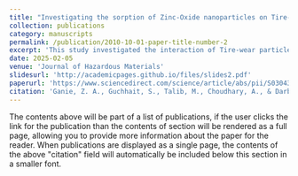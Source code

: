 ```yaml
---
title: "Investigating the sorption of Zinc-Oxide nanoparticles on Tire-wear particles and their toxic effects on Chlorella vulgaris: Insights from toxicological models and physiological analysis"
collection: publications
category: manuscripts
permalink: /publication/2010-10-01-paper-title-number-2
excerpt: 'This study investigated the interaction of Tire-wear particles (TWPs) with Zinc-Oxide nanoparticles (ZNPs) and studied their individual and combined toxic effects on Chlorella vulgaris in the co-presence of Humics. Physiological parameters, including growth, photosynthetic pigments, oxidative stress, and membrane damage, were analysed using Flow cytometry.'
date: 2025-02-05
venue: 'Journal of Hazardous Materials'
slidesurl: 'http://academicpages.github.io/files/slides2.pdf'
paperurl: 'https://www.sciencedirect.com/science/article/abs/pii/S0304389424032291'
citation: 'Ganie, Z. A., Guchhait, S., Talib, M., Choudhary, A., & Darbha, G. K. (2024). Investigating the sorption of Zinc-Oxide Nanoparticles on Tire wear particles and their toxic effects on Chlorella vulgaris: Insights from toxicological models and physiological analysis. Journal of Hazardous Materials, 483, 136648. https://doi.org/10.1016/j.jhazmat.2024.136648'
---
```


The contents above will be part of a list of publications, if the user clicks the link for the publication than the contents of section will be rendered as a full page, allowing you to provide more information about the paper for the reader. When publications are displayed as a single page, the contents of the above "citation" field will automatically be included below this section in a smaller font.
